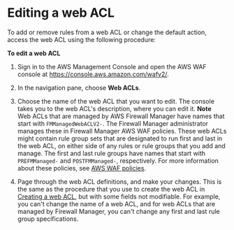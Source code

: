 # Editing a web ACL<a name="web-acl-editing"></a>

To add or remove rules from a web ACL or change the default action, access the web ACL using the following procedure:<a name="web-acl-editing-procedure"></a>

**To edit a web ACL**

1. Sign in to the AWS Management Console and open the AWS WAF console at [https://console\.aws\.amazon\.com/wafv2/](https://console.aws.amazon.com/wafv2/)\. 

1. In the navigation pane, choose **Web ACLs**\.

1. Choose the name of the web ACL that you want to edit\. The console takes you to the web ACL's description, where you can edit it\.
**Note**  
Web ACLs that are managed by AWS Firewall Manager have names that start with `FMManagedWebACLV2-`\. The Firewall Manager administrator manages these in Firewall Manager AWS WAF policies\. These web ACLs might contain rule group sets that are designated to run first and last in the web ACL, on either side of any rules or rule groups that you add and manage\. The first and last rule groups have names that start with `PREFMManaged-` and `POSTFMManaged-`, respectively\. For more information about these policies, see [AWS WAF policies](waf-policies.md)\.

1. Page through the web ACL definitions, and make your changes\. This is the same as the procedure that you use to create the web ACL in [Creating a web ACL](web-acl-creating.md), but with some fields not modifiable\. For example, you can't change the name of a web ACL, and for web ACLs that are managed by Firewall Manager, you can't change any first and last rule group specifications\.